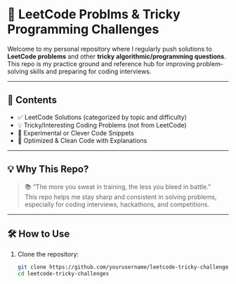 # 🧠 LeetCode Problms & Tricky Programming Challenges

Welcome to my personal repository where I regularly push solutions to **LeetCode problems** and other **tricky algorithmic/programming questions**. This repo is my practice ground and reference hub for improving problem-solving skills and preparing for coding interviews.

---

## 📌 Contents

- ✅ LeetCode Solutions (categorized by topic and difficulty)
- 💡 Tricky/Interesting Coding Problems (not from LeetCode)
- 🧪 Experimental or Clever Code Snippets
- 🚀 Optimized & Clean Code with Explanations

---

## 💡 Why This Repo?

> 📚 “The more you sweat in training, the less you bleed in battle.”  
This repo helps me stay sharp and consistent in solving problems, especially for coding interviews, hackathons, and competitions.

---

## 🛠️ How to Use

1. Clone the repository:
   ```bash
   git clone https://github.com/yourusername/leetcode-tricky-challenges.git
   cd leetcode-tricky-challenges
   

